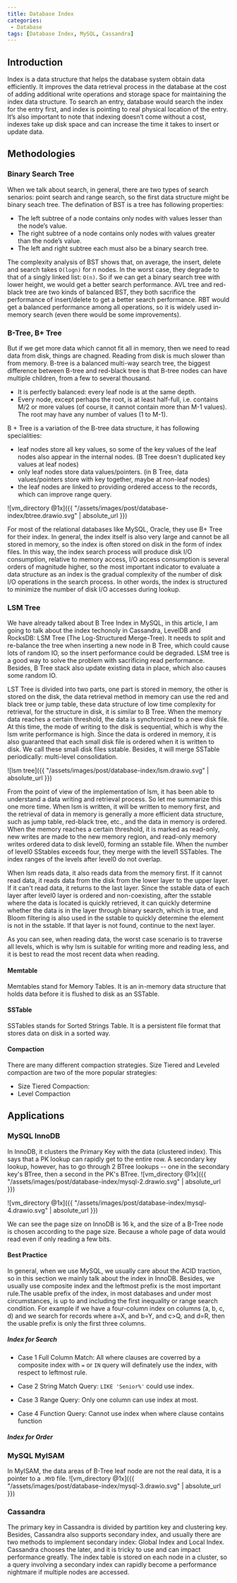 ```yaml
---
title: Database Index
categories:
 - Database
tags: [Database Index, MySQL, Cassandra]
---
```


## Introduction
Index is a data structure that helps the database system obtain data efficiently. It improves the data retrieval process in the database at the cost of adding additional write operations and storage space for maintaining the index data structure. To search an entry, database would search the index for the entry first, and index is pointing to real physical location of the entry. It’s also important to note that indexing doesn’t come without a cost, indexes take up disk space and can increase the time it takes to insert or update data.


## Methodologies
### Binary Search Tree
When we talk about search, in general, there are two types of search senarios: point search and range search, so the first data structure might be binary seach tree. The defination of BST is a tree has following properties:
* The left subtree of a node contains only nodes with values lesser than the node’s value.
* The right subtree of a node contains only nodes with values greater than the node’s value.
* The left and right subtree each must also be a binary search tree.

The complexity analysis of BST shows that, on average, the insert, delete and search takes `O(logn)` for n nodes. In the worst case, they degrade to that of a singly linked list: `O(n)`. So if we can get a binary search tree with lower height, we would get a better search performance. AVL tree and red-black tree are two kinds of balanced BST, they both sacrifice the performance of insert/delete to get a better search performance. RBT would get a balanced performance among all operations, so it is widely used in-memory search (even there would be some improvements).  

### B-Tree, B+ Tree
But if we get more data which cannot fit all in memory, then we need to read data from disk, things are chagned. Reading from disk is much slower than from memory. B-tree is a balanced multi-way search tree, the biggest difference between B-tree and red-black tree is that B-tree nodes can have multiple children, from a few to several thousand.
* It is perfectly balanced: every leaf node is at the same depth.
* Every node, except perhaps the root, is at least half-full, i.e. contains M/2 or more values (of course, it cannot contain more than M-1 values). The root may have any number of values (1 to M-1).

B + Tree is a variation of the B-tree data structure, it has following specialities:
* leaf nodes store all key values, so some of the key values of the leaf nodes also appear in the internal nodes. (B Tree doesn't duplicated key values at leaf nodes)
* only leaf nodes store data values/pointers. (in B Tree, data values/pointers store with key together, maybe at non-leaf nodes)
* the leaf nodes are linked to providing ordered access to the records, which can improve range query. 

![vm_directory @1x]({{ "/assets/images/post/database-index/btree.drawio.svg" | absolute_url }})

For most of the relational databases like MySQL, Oracle, they use B+ Tree for their index. In general, the index itself is also very large and cannot be all stored in memory, so the index is often stored on disk in the form of index files. In this way, the index search process will produce disk I/O consumption, relative to memory access, I/O access consumption is several orders of magnitude higher, so the most important indicator to evaluate a data structure as an index is the gradual complexity of the number of disk I/O operations in the search process. In other words, the index is structured to minimize the number of disk I/O accesses during lookup.

### LSM Tree
We have already talked about B Tree Index in MySQL, in this article, I am going to talk about the index techonoly in Cassandra, LevelDB and RocksDB: LSM Tree (The Log-Structured Merge-Tree). It needs to split and re-balance the tree when inserting a new node in B Tree, which could cause lots of random IO, so the insert performance could be degraded. LSM tree is a good way to solve the problem with sacrificing read performance. Besides, B Tree stack also update existing data in place, which also causes some random IO.

LST Tree is divided into two parts, one part is stored in memory, the other is stored on the disk, the data retrieval method in memory can use the red and black tree or jump table, these data structure of low time complexity for retrieval, for the structure in disk, it is similar to B Tree. When the memory data reaches a certain threshold, the data is synchronized to a new disk file. At this time, the mode of writing to the disk is sequential, which is why the lsm write performance is high. Since the data is ordered in memory, it is also guaranteed that each small disk file is ordered when it is written to disk. We call these small disk files sstable. Besides, it will merge SSTable periodically: multi-level consolidation.

![lsm tree]({{ "/assets/images/post/database-index/lsm.drawio.svg" | absolute_url }})

From the point of view of the implementation of lsm, it has been able to understand a data writing and retrieval process. So let me summarize this one more time. When lsm is written, it will be written to memory first, and the retrieval of data in memory is generally a more efficient data structure, such as jump table, red-black tree, etc., and the data in memory is ordered. When the memory reaches a certain threshold, it is marked as read-only, new writes are made to the new memory region, and read-only memory writes ordered data to disk level0, forming an sstable file. When the number of level0 SStables exceeds four, they merge with the level1 SSTables. The index ranges of the levels after level0 do not overlap.

When lsm reads data, it also reads data from the memory first. If it cannot read data, it reads data from the disk from the lower layer to the upper layer. If it can't read data, it returns to the last layer. Since the sstable data of each layer after level0 layer is ordered and non-coexisting, after the sstable where the data is located is quickly retrieved, it can quickly determine whether the data is in the layer through binary search, which is true, and Bloom filtering is also used in the sstable to quickly determine the element is not in the sstable. If that layer is not found, continue to the next layer.

As you can see, when reading data, the worst case scenario is to traverse all levels, which is why lsm is suitable for writing more and reading less, and it is best to read the most recent data when reading.

#### Memtable
Memtables stand for Memory Tables. It is an in-memory data structure that holds data before it is flushed to disk as an SSTable.

#### SSTable
SSTables stands for Sorted Strings Table. It is a persistent file format that stores data on disk in a sorted way. 

#### Compaction
There are many different compaction strategies. Size Tiered and Leveled compaction are two of the more popular strategies:
* Size Tiered Compaction:
* Level Compaction


## Applications
### MySQL InnoDB
In InnoDB, it clusters the Primary Key with the data (clustered index). This says that a PK lookup can rapidly get to the entire row. A secondary key lookup, however, has to go through 2 BTree lookups -- one in the secondary key's BTree, then a second in the PK's BTree.
![vm_directory @1x]({{ "/assets/images/post/database-index/mysql-2.drawio.svg" | absolute_url }})


![vm_directory @1x]({{ "/assets/images/post/database-index/mysql-4.drawio.svg" | absolute_url }})

We can see the page size on InnoDB is 16 k, and the size of a B-Tree node is chosen according to the page size. Because a whole page of data would read even if only reading a few bits.

#### Best Practice
In general, when we use MySQL, we usually care about the ACID traction, so in this section we mainly talk about the index in InnoDB. Besides, we usually use composite index and the leftmost prefix is the most important rule.The usable prefix of the index, in most databases and under most circumstances, is up to and including the first inequality or range search condition. For example if we have a four-column index on columns (a, b, c, d) and we search for records where a=X, and b=Y, and c>Q, and d=R, then the usable prefix is only the first three columns.

##### Index for Search

* Case 1 Full Column Match: All where clauses are coverred by a composite index with `=` or `IN` query will definately use the index, with respect to leftmost rule.

* Case 2 String Match Query: `LIKE 'Senior%'` could use index.

* Case 3 Range Query: Only one column can use index at most.

* Case 4 Function Query: Cannot use index when where clause contains function 

##### Index for Order

### MySQL MyISAM
In MyISAM, the data areas of B-Tree leaf node are not the real data, it is a pointer to a `.MYD` file.
![vm_directory @1x]({{ "/assets/images/post/database-index/mysql-3.drawio.svg" | absolute_url }})


### Cassandra
The primary key in Cassandra is divided by partition key and clustering key. Besides, Cassandra also supports secondary index, and usually there are two methods to implement secondary index: Global Index and Local Index. Cassandra chooses the later, and it is tricky to use and can impact performance greatly. The index table is stored on each node in a cluster, so a query involving a secondary index can rapidly become a performance nightmare if multiple nodes are accessed.










